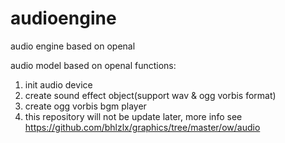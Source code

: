 # audioengine
audio engine based on openal

audio model based on openal
functions:
1. init audio device
2. create sound effect object(support wav & ogg vorbis format)
3. create ogg vorbis bgm player
4. this repository will not be update later, more info see https://github.com/bhlzlx/graphics/tree/master/ow/audio
